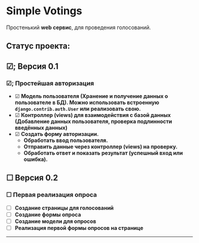 # Simple Votings

Простенький **web сервис**, для проведения голосований.

## Статус проекта:

## &#9745;; Версия 0.1

### &#9745;; **Простейшая авторизация**

- &#9745; **Модель пользователя (Хранение и получение данных о пользователе в БД).  Можно использовать встроенную `django.contrib.auth.User` или реализовать свою.**
- &#9745; **Контроллер (views) для взаимодействия с базой данных (Добавление данных пользователя, проверка подлинности введённых данных)**
- &#9745; **Создать форму авторизации.**
  - **Обработать ввод пользователя.**
  - **Отправить данные через контроллер (views) на проверку.**
  - **Обработать ответ и показать результат (успешный вход или ошибка).**

## &#9744; Версия 0.2

### &#9744; **Первая реализация опроса**

- &#9744; **Создание страницы для голосований**
- &#9744; **Создание формы опроса**
- &#9744; **Создание модели для опросов**
- &#9744; **Реализация первой формы опросов на странице**

- - -